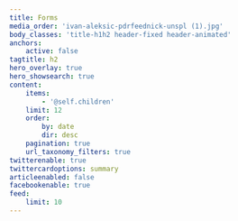 ```yaml
---
title: Forms
media_order: 'ivan-aleksic-pdrfeednick-unspl (1).jpg'
body_classes: 'title-h1h2 header-fixed header-animated'
anchors:
    active: false
tagtitle: h2
hero_overlay: true
hero_showsearch: true
content:
    items:
        - '@self.children'
    limit: 12
    order:
        by: date
        dir: desc
    pagination: true
    url_taxonomy_filters: true
twitterenable: true
twittercardoptions: summary
articleenabled: false
facebookenable: true
feed:
    limit: 10
---
```


